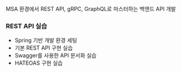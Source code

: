 MSA 환경에서 REST API, gRPC, GraphQL로 마스터하는 백엔드 API 개발
### REST API 실습
- Spring 기반 개발 환경 세팅
- 기본 REST API 구현 실습
- Swagger를 사용한 API 문서화 실습
- HATEOAS 구현 실습
